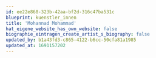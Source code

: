 ```yaml
---
id: ee22e868-323b-42aa-bf2d-316c47ba531c
blueprint: kuenstler_innen
title: 'Mohannad Mohammad'
hat_eigene_website_has_own_website: false
biographie_eintragen_create_artist_s_biography: false
updated_by: b1a43fd3-c865-4122-b6cc-50cfa81a1985
updated_at: 1691157202
---
```

